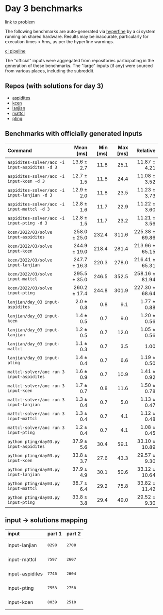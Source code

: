 # Day 3 benchmarks

[link to problem](http://adventofcode.com/2022/day/3)

The following benchmarks are auto-generated via [hyperfine](https://github.com/sharkdp/hyperfine) by a ci system running on shared hardware. Results may be inaccurate, particularly for execution times < 5ms, as per the hyperfine warnings.

[ci pipeline](http://ci.papercode.net:8080/teams/aoc2022/pipelines/aoc-compare-2022)

The "official" inputs were aggregated from repositories participating in the generation of these benchmarks. The "large" inputs (if any) were sourced from various places, including the subreddit.

## Repos (with solutions for day 3)


- [aspidites](https://github.com/aspidites/aoc2022)
- [kcen](https://github.com/kcen/AdventOfCode)
- [lanjian](https://github.com/LanJian/aoc-2022)
- [mattcl](https://github.com/mattcl/aoc2022)
- [pting](https://github.com/pting/aoc2022)

## Benchmarks with officially generated inputs
| Command | Mean [ms] | Min [ms] | Max [ms] | Relative |
|:---|---:|---:|---:|---:|
| `aspidites-solver/aoc -i input-aspidites -d 3` | 13.6 ± 2.7 | 11.8 | 25.1 | 11.87 ± 4.21 |
| `aspidites-solver/aoc -i input-kcen -d 3` | 12.7 ± 1.5 | 11.8 | 24.4 | 11.08 ± 3.52 |
| `aspidites-solver/aoc -i input-lanjian -d 3` | 12.9 ± 2.0 | 11.8 | 23.5 | 11.23 ± 3.73 |
| `aspidites-solver/aoc -i input-mattcl -d 3` | 12.8 ± 1.6 | 11.7 | 22.9 | 11.22 ± 3.60 |
| `aspidites-solver/aoc -i input-pting -d 3` | 12.8 ± 1.5 | 11.7 | 23.2 | 11.21 ± 3.56 |
| `kcen/2022/03/solve input-aspidites` | 258.0 ± 25.0 | 232.4 | 311.6 | 225.38 ± 69.86 |
| `kcen/2022/03/solve input-kcen` | 244.9 ± 19.0 | 218.4 | 281.4 | 213.96 ± 65.15 |
| `kcen/2022/03/solve input-lanjian` | 247.7 ± 16.3 | 220.3 | 278.0 | 216.41 ± 65.31 |
| `kcen/2022/03/solve input-mattcl` | 295.5 ± 35.0 | 246.5 | 352.5 | 258.16 ± 81.94 |
| `kcen/2022/03/solve input-pting` | 260.2 ± 17.4 | 244.8 | 301.9 | 227.30 ± 68.64 |
| `lanjian/day_03 input-aspidites` | 2.0 ± 0.8 | 0.8 | 9.1 | 1.77 ± 0.88 |
| `lanjian/day_03 input-kcen` | 1.4 ± 0.5 | 0.7 | 9.0 | 1.20 ± 0.56 |
| `lanjian/day_03 input-lanjian` | 1.2 ± 0.5 | 0.7 | 12.0 | 1.05 ± 0.56 |
| `lanjian/day_03 input-mattcl` | 1.1 ± 0.3 | 0.7 | 3.5 | 1.00 |
| `lanjian/day_03 input-pting` | 1.4 ± 0.4 | 0.7 | 6.6 | 1.19 ± 0.50 |
| `mattcl-solver/aoc run 3 input-aspidites` | 1.6 ± 0.9 | 0.7 | 10.9 | 1.41 ± 0.92 |
| `mattcl-solver/aoc run 3 input-kcen` | 1.7 ± 0.7 | 0.8 | 11.6 | 1.50 ± 0.78 |
| `mattcl-solver/aoc run 3 input-lanjian` | 1.3 ± 0.4 | 0.7 | 5.0 | 1.13 ± 0.47 |
| `mattcl-solver/aoc run 3 input-mattcl` | 1.3 ± 0.4 | 0.7 | 4.1 | 1.12 ± 0.48 |
| `mattcl-solver/aoc run 3 input-pting` | 1.2 ± 0.4 | 0.7 | 4.1 | 1.08 ± 0.45 |
| `python pting/day03.py input-aspidites` | 37.9 ± 5.6 | 30.4 | 59.1 | 33.10 ± 10.89 |
| `python pting/day03.py input-kcen` | 33.8 ± 3.7 | 27.6 | 43.3 | 29.57 ± 9.30 |
| `python pting/day03.py input-lanjian` | 37.9 ± 4.9 | 30.1 | 50.6 | 33.12 ± 10.64 |
| `python pting/day03.py input-mattcl` | 38.7 ± 6.4 | 29.2 | 75.8 | 33.82 ± 11.42 |
| `python pting/day03.py input-pting` | 33.8 ± 3.8 | 29.4 | 49.0 | 29.52 ± 9.30 |

## input -> solutions mapping
|input|part 1|part 2|
|:---|:---|:---|
|input-lanjian|<pre>8298</pre>|<pre>2708</pre>|
|input-mattcl|<pre>7597</pre>|<pre>2607</pre>|
|input-aspidites|<pre>7746</pre>|<pre>2604</pre>|
|input-pting|<pre>7553</pre>|<pre>2758</pre>|
|input-kcen|<pre>8039</pre>|<pre>2510</pre>|
